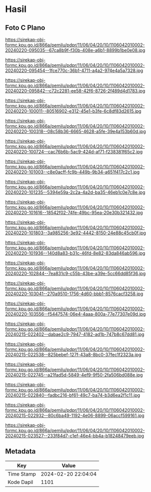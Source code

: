 # Hasil

## Foto C Plano

https://sirekap-obj-formc.kpu.go.id/866a/pemilu/pdpr/11/06/04/20/10/1106042010002-20240220-095035--67ca8b9f-f30b-408e-a6b1-8899b1be0e08.jpg

https://sirekap-obj-formc.kpu.go.id/866a/pemilu/pdpr/11/06/04/20/10/1106042010002-20240220-095454--1fce770c-36b1-4711-a4a2-974e4a5a7328.jpg

https://sirekap-obj-formc.kpu.go.id/866a/pemilu/pdpr/11/06/04/20/10/1106042010002-20240220-095842--c72c2281-ee58-42f6-8726-2f489d4d1783.jpg

https://sirekap-obj-formc.kpu.go.id/866a/pemilu/pdpr/11/06/04/20/10/1106042010002-20240220-100011--80516902-e312-45e1-b3fe-6c8df83d2615.jpg

https://sirekap-obj-formc.kpu.go.id/866a/pemilu/pdpr/11/06/04/20/10/1106042010002-20240220-100318--08c58b36-6665-4628-a5fe-39e4a153b60d.jpg

https://sirekap-obj-formc.kpu.go.id/866a/pemilu/pdpr/11/06/04/20/10/1106042010002-20240220-100724--cac76b6b-5ac9-424d-af71-f238381f65c2.jpg

https://sirekap-obj-formc.kpu.go.id/866a/pemilu/pdpr/11/06/04/20/10/1106042010002-20240220-101003--c8e0acff-fc9b-449b-9b34-a651f417c2c1.jpg

https://sirekap-obj-formc.kpu.go.id/866a/pemilu/pdpr/11/06/04/20/10/1106042010002-20240220-101235--5394e59a-2c2a-4a2d-ba35-46eb1c0e7c8e.jpg

https://sirekap-obj-formc.kpu.go.id/866a/pemilu/pdpr/11/06/04/20/10/1106042010002-20240220-101616--18542f02-74fe-49bc-95ea-20e30b321432.jpg

https://sirekap-obj-formc.kpu.go.id/866a/pemilu/pdpr/11/06/04/20/10/1106042010002-20240220-101803--3a985256-3e92-4442-8150-24e88c45cb0f.jpg

https://sirekap-obj-formc.kpu.go.id/866a/pemilu/pdpr/11/06/04/20/10/1106042010002-20240220-101936--140d8a83-b31c-46fd-8e82-83da846ab596.jpg

https://sirekap-obj-formc.kpu.go.id/866a/pemilu/pdpr/11/06/04/20/10/1106042010002-20240220-102844--7ea831c9-c55b-43be-a39e-5cc66dd85f36.jpg

https://sirekap-obj-formc.kpu.go.id/866a/pemilu/pdpr/11/06/04/20/10/1106042010002-20240220-103041--270a9510-1756-4d60-bbb1-8576cacf3258.jpg

https://sirekap-obj-formc.kpu.go.id/866a/pemilu/pdpr/11/06/04/20/10/1106042010002-20240220-103556--f5447574-06e4-4aaa-800a-77e77307e09d.jpg

https://sirekap-obj-formc.kpu.go.id/866a/pemilu/pdpr/11/06/04/20/10/1106042010002-20240215-022402--dabae2c9-7947-4182-ad1b-747b8c67dd81.jpg

https://sirekap-obj-formc.kpu.go.id/866a/pemilu/pdpr/11/06/04/20/10/1106042010002-20240215-022538--825bebef-127f-43a8-8bc0-37fec1f2323a.jpg

https://sirekap-obj-formc.kpu.go.id/866a/pemilu/pdpr/11/06/04/20/10/1106042010002-20240215-022745--a21fad5d-5849-4ef9-9f50-2fa506bd088e.jpg

https://sirekap-obj-formc.kpu.go.id/866a/pemilu/pdpr/11/06/04/20/10/1106042010002-20240215-022840--fadbc216-bf61-49c7-ba74-b3d6ea2f1c11.jpg

https://sirekap-obj-formc.kpu.go.id/866a/pemilu/pdpr/11/06/04/20/10/1106042010002-20240215-022932--80c6ba49-1192-4e06-8899-06accf599161.jpg

https://sirekap-obj-formc.kpu.go.id/866a/pemilu/pdpr/11/06/04/20/10/1106042010002-20240215-023527--233f84d7-c1ef-46e4-bb4a-b18248479eeb.jpg


## Metadata

| Key        | Value               |
| ---------- | ------------------- |
| Time Stamp | 2024-02-20 22:04:04 |
| Kode Dapil | 1101                |



